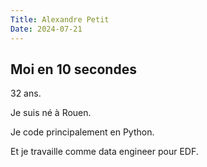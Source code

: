 ```yaml
---
Title: Alexandre Petit
Date: 2024-07-21
---
```


## Moi en 10 secondes

32 ans.

Je suis né à Rouen. 

Je code principalement en Python.

Et je travaille comme data engineer pour EDF.





